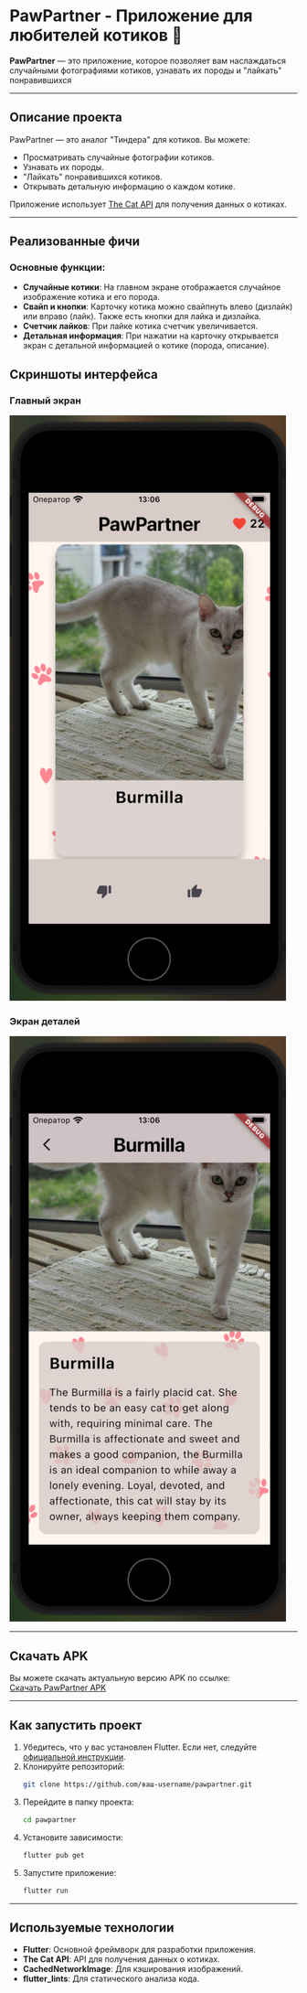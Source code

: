 
# PawPartner - Приложение для любителей котиков 🐾

**PawPartner** — это приложение, которое позволяет вам наслаждаться случайными фотографиями котиков, узнавать их породы и "лайкать" понравившихся

---

## Описание проекта

PawPartner — это аналог "Тиндера" для котиков. Вы можете:
- Просматривать случайные фотографии котиков.
- Узнавать их породы.
- "Лайкать" понравившихся котиков.
- Открывать детальную информацию о каждом котике.

Приложение использует [The Cat API](https://thecatapi.com/) для получения данных о котиках.

---

## Реализованные фичи

### Основные функции:
- **Случайные котики**: На главном экране отображается случайное изображение котика и его порода.
- **Свайп и кнопки**: Карточку котика можно свайпнуть влево (дизлайк) или вправо (лайк). Также есть кнопки для лайка и дизлайка.
- **Счетчик лайков**: При лайке котика счетчик увеличивается.
- **Детальная информация**: При нажатии на карточку открывается экран с детальной информацией о котике (порода, описание).

## Скриншоты интерфейса

### Главный экран
![Главный экран](screenshots/home_screen_2.png)

### Экран деталей
![Экран деталей](screenshots/detail_screen.png)

---

## Скачать APK

Вы можете скачать актуальную версию APK по ссылке:  
[Скачать PawPartner APK](https://example.com/pawpartner.apk)

---

## Как запустить проект

1. Убедитесь, что у вас установлен Flutter. Если нет, следуйте [официальной инструкции](https://flutter.dev/docs/get-started/install).
2. Клонируйте репозиторий:
   ```bash
   git clone https://github.com/ваш-username/pawpartner.git
   ```
3. Перейдите в папку проекта:
   ```bash
   cd pawpartner
   ```
4. Установите зависимости:
   ```bash
   flutter pub get
   ```
5. Запустите приложение:
   ```bash
   flutter run
   ```

---

## Используемые технологии

- **Flutter**: Основной фреймворк для разработки приложения.
- **The Cat API**: API для получения данных о котиках.
- **CachedNetworkImage**: Для кэширования изображений.
- **flutter_lints**: Для статического анализа кода.